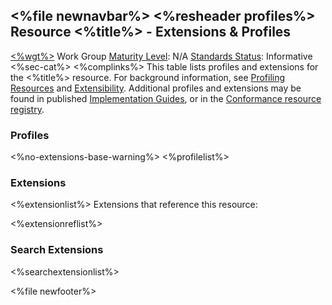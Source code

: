 &lt;%file newnavbar%&gt;
&lt;%resheader profiles%&gt;
Resource &lt;%title%&gt; - Extensions & Profiles
------------------------------------------------

[&lt;%wgt%&gt;](%3C%wg%%3E) Work Group
[Maturity Level](versions.html#maturity): N/A
[Standards Status](versions.html#std-process): Informative
&lt;%sec-cat%&gt;
&lt;%complinks%&gt;
This table lists profiles and extensions for the &lt;%title%&gt; resource. For background information, see [Profiling Resources](profiling.html#resources) and [Extensibility](extensibility.html). Additional profiles and extensions may be found in published [Implementation Guides](http://fhir.org/guides/registry), or in the [Conformance resource registry](http://registry.fhir.org).

<span id="profiles"></span>
### Profiles

&lt;%no-extensions-base-warning%&gt; &lt;%profilelist%&gt; <span id="extensions"></span>
### Extensions

&lt;%extensionlist%&gt;
Extensions that reference this resource:

&lt;%extensionreflist%&gt;
<span id="search"></span>
### Search Extensions

&lt;%searchextensionlist%&gt;

&lt;%file newfooter%&gt;
